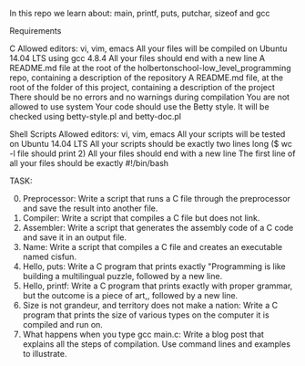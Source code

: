In this repo we learn about: main, printf, puts, putchar, sizeof and gcc

Requirements

C
Allowed editors: vi, vim, emacs
All your files will be compiled on Ubuntu 14.04 LTS using gcc 4.8.4
All your files should end with a new line
A README.md file at the root of the holbertonschool-low_level_programming repo, containing a description of the repository
A README.md file, at the root of the folder of this project, containing a description of the project
There should be no errors and no warnings during compilation
You are not allowed to use system
Your code should use the Betty style. It will be checked using betty-style.pl and betty-doc.pl

Shell Scripts
Allowed editors: vi, vim, emacs
All your scripts will be tested on Ubuntu 14.04 LTS
All your scripts should be exactly two lines long ($ wc -l file should print 2)
All your files should end with a new line
The first line of all your files should be exactly #!/bin/bash

TASK:

0. Preprocessor: Write a script that runs a C file through the preprocessor and save the result into another file.
1. Compiler: Write a script that compiles a C file but does not link.
2. Assembler: Write a script that generates the assembly code of a C code and save it in an output file.
3. Name: Write a script that compiles a C file and creates an executable named cisfun.
4. Hello, puts: Write a C program that prints exactly "Programming is like building a multilingual puzzle, followed by a new line.
5. Hello, printf: Write a C program that prints exactly with proper grammar, but the outcome is a piece of art,, followed by a new line.
6. Size is not grandeur, and territory does not make a nation: Write a C program that prints the size of various types on the computer it is compiled and run on.
7. What happens when you type gcc main.c: Write a blog post that explains all the steps of compilation. Use command lines and examples to illustrate.
